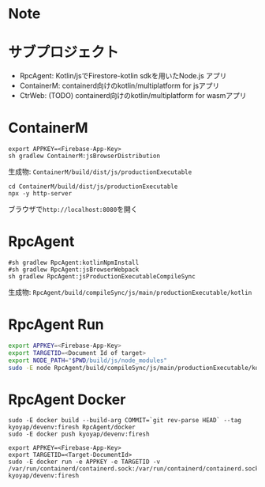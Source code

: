 # Note

# サブプロジェクト
- RpcAgent: Kotlin/jsでFirestore-kotlin sdkを用いたNode.js アプリ
- ContainerM: containerd向けのkotlin/multiplatform for jsアプリ
- CtrWeb: (TODO) containerd向けのkotlin/multiplatform for wasmアプリ


# ContainerM
```sh:Build
export APPKEY=<Firebase-App-Key>
sh gradlew ContainerM:jsBrowserDistribution
```
生成物: `ContainerM/build/dist/js/productionExecutable`

```sh:Run
cd ContainerM/build/dist/js/productionExecutable
npx -y http-server
```
ブラウザで`http://localhost:8080`を開く


# RpcAgent 
```sh:Build
#sh gradlew RpcAgent:kotlinNpmInstall
#sh gradlew RpcAgent:jsBrowserWebpack
sh gradlew RpcAgent:jsProductionExecutableCompileSync
```
生成物: `RpcAgent/build/compileSync/js/main/productionExecutable/kotlin`

# RpcAgent Run
```sh
export APPKEY=<Firebase-App-Key>
export TARGETID=<Document Id of target>
export NODE_PATH="$PWD/build/js/node_modules"
sudo -E node RpcAgent/build/compileSync/js/main/productionExecutable/kotlin/FireShell-KtNodeSvr.js
```

# RpcAgent Docker
```sh:Build/Publish
sudo -E docker build --build-arg COMMIT=`git rev-parse HEAD` --tag kyoyap/devenv:firesh RpcAgent/docker
sudo -E docker push kyoyap/devenv:firesh
```
```sh:Run 
export APPKEY=<Firebase-App-Key>
export TARGETID=<Target-DocumentId>
sudo -E docker run -e APPKEY -e TARGETID -v /var/run/containerd/containerd.sock:/var/run/containerd/containerd.sock kyoyap/devenv:firesh 
```

